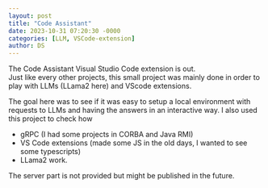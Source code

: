 ```yaml
---
layout: post
title: "Code Assistant"
date: 2023-10-31 07:20:30 -0000
categories: [LLM, VSCode-extension]
author: DS
---
```


The Code Assistant Visual Studio Code extension is out.  
Just like every other projects, this small project was mainly done in order to play with LLMs (LLama2 here) and VScode extensions.

The goal here was to see if it was easy to setup a local environment with requests to LLMs and having the answers in an interactive way.
I also used this project to check how
- gRPC (I had some projects in CORBA and Java RMI)
- VS Code extensions (made some JS in the old days, I wanted to see some typescripts)
- LLama2
work.

The server part is not provided but might be published in the future.
